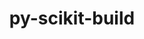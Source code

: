 ---
title: "py-scikit-build"
layout: cache
categories: [package, develop]
meta: {"compilers": ["gcc@11.4.0"], "num_specs": 18, "num_specs_by_stack": {"e4s": 18, "root": 18}, "oss": ["ubuntu22.04"], "platforms": ["linux"], "stacks": ["e4s", "root"], "targets": ["x86_64_v3"], "versions": ["0.18.1"]}
spec_details: [{"compiler": "gcc@11.4.0", "hash": "2yysswgpp4koyjswn24o7econjawjdnp", "os": "ubuntu22.04", "platform": "linux", "size": "-", "stacks": ["e4s", "root"], "target": "x86_64_v3", "variants": ["build_system=python_pip"], "versions": ["0.18.1"]}, {"compiler": "gcc@11.4.0", "hash": "afsfnxa4rawfskbaulwbs66pg3jrvuem", "os": "ubuntu22.04", "platform": "linux", "size": "-", "stacks": ["e4s", "root"], "target": "x86_64_v3", "variants": ["build_system=python_pip"], "versions": ["0.18.1"]}, {"compiler": "gcc@11.4.0", "hash": "dajcnnywm3w7dcm62hap3gakg7vpucyu", "os": "ubuntu22.04", "platform": "linux", "size": "-", "stacks": ["e4s", "root"], "target": "x86_64_v3", "variants": ["build_system=python_pip"], "versions": ["0.18.1"]}, {"compiler": "gcc@11.4.0", "hash": "euobybpzfywll2xgbgicvl6c5ryavgfm", "os": "ubuntu22.04", "platform": "linux", "size": "-", "stacks": ["e4s", "root"], "target": "x86_64_v3", "variants": ["build_system=python_pip"], "versions": ["0.18.1"]}, {"compiler": "gcc@11.4.0", "hash": "ia4eockn2e2la5qnxzu5dmuvmyjr5cs5", "os": "ubuntu22.04", "platform": "linux", "size": "-", "stacks": ["e4s", "root"], "target": "x86_64_v3", "variants": ["build_system=python_pip"], "versions": ["0.18.1"]}, {"compiler": "gcc@11.4.0", "hash": "itfptrr53updvegygswhyloykbf6tmdz", "os": "ubuntu22.04", "platform": "linux", "size": "-", "stacks": ["e4s", "root"], "target": "x86_64_v3", "variants": ["build_system=python_pip"], "versions": ["0.18.1"]}, {"compiler": "gcc@11.4.0", "hash": "jdyvwpamt6biu3wghe3hj4buxm3tm7tb", "os": "ubuntu22.04", "platform": "linux", "size": "-", "stacks": ["e4s", "root"], "target": "x86_64_v3", "variants": ["build_system=python_pip"], "versions": ["0.18.1"]}, {"compiler": "gcc@11.4.0", "hash": "k7zuixgukyu5rxcupuwrmh7pucyripil", "os": "ubuntu22.04", "platform": "linux", "size": "-", "stacks": ["e4s", "root"], "target": "x86_64_v3", "variants": ["build_system=python_pip"], "versions": ["0.18.1"]}, {"compiler": "gcc@11.4.0", "hash": "ly2zlbp7xyzvxkrfrk67haeilbvzuzsz", "os": "ubuntu22.04", "platform": "linux", "size": "-", "stacks": ["e4s", "root"], "target": "x86_64_v3", "variants": ["build_system=python_pip"], "versions": ["0.18.1"]}, {"compiler": "gcc@11.4.0", "hash": "ns5sedoyzro43ohlddz7cw3lset4ra2l", "os": "ubuntu22.04", "platform": "linux", "size": "-", "stacks": ["e4s", "root"], "target": "x86_64_v3", "variants": ["build_system=python_pip"], "versions": ["0.18.1"]}, {"compiler": "gcc@11.4.0", "hash": "p2szgwa4sdhbipvlhqzw2cutiun227qs", "os": "ubuntu22.04", "platform": "linux", "size": "-", "stacks": ["e4s", "root"], "target": "x86_64_v3", "variants": ["build_system=python_pip"], "versions": ["0.18.1"]}, {"compiler": "gcc@11.4.0", "hash": "qaakpm6gzlvbiza2p5gfzgbotl27pk5n", "os": "ubuntu22.04", "platform": "linux", "size": "-", "stacks": ["e4s", "root"], "target": "x86_64_v3", "variants": ["build_system=python_pip"], "versions": ["0.18.1"]}, {"compiler": "gcc@11.4.0", "hash": "tp4zpvbsu572fym2xsiga5fsy5lpd62z", "os": "ubuntu22.04", "platform": "linux", "size": "-", "stacks": ["e4s", "root"], "target": "x86_64_v3", "variants": ["build_system=python_pip"], "versions": ["0.18.1"]}, {"compiler": "gcc@11.4.0", "hash": "u64cue3m4gvb5nyznavrwe4cgx36fzx2", "os": "ubuntu22.04", "platform": "linux", "size": "-", "stacks": ["e4s", "root"], "target": "x86_64_v3", "variants": ["build_system=python_pip"], "versions": ["0.18.1"]}, {"compiler": "gcc@11.4.0", "hash": "wvb4jue2vdmvwbxh2tkgsc75prg5cr5c", "os": "ubuntu22.04", "platform": "linux", "size": "-", "stacks": ["e4s", "root"], "target": "x86_64_v3", "variants": ["build_system=python_pip"], "versions": ["0.18.1"]}, {"compiler": "gcc@11.4.0", "hash": "yis2xig5xldpuoh6d3zdgsr5vbafa6ff", "os": "ubuntu22.04", "platform": "linux", "size": "-", "stacks": ["e4s", "root"], "target": "x86_64_v3", "variants": ["build_system=python_pip"], "versions": ["0.18.1"]}, {"compiler": "gcc@11.4.0", "hash": "ymwvpinq7nqkwn2bgvl4l2vmnc5f4zty", "os": "ubuntu22.04", "platform": "linux", "size": "-", "stacks": ["e4s", "root"], "target": "x86_64_v3", "variants": ["build_system=python_pip"], "versions": ["0.18.1"]}, {"compiler": "gcc@11.4.0", "hash": "zwuxfz4rajdfdcsqxvd43irmtptdbosc", "os": "ubuntu22.04", "platform": "linux", "size": "-", "stacks": ["e4s", "root"], "target": "x86_64_v3", "variants": ["build_system=python_pip"], "versions": ["0.18.1"]}]
---